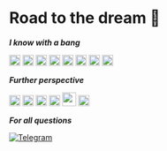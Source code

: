 
Road to the dream
 :flight_departure:
===============================================================================================================================

 ___I know with a bang___

<p align="left">
 <img src="https://media.giphy.com/media/ln7z2eWriiQAllfVcn/giphy.gif" height=20 width=20/>
<a href="https://www.typescriptlang.org/" target="_blank" rel="noreferrer"><img src="https://raw.githubusercontent.com/danielcranney/readme-generator/main/public/icons/skills/typescript-colored.svg" width="20" height="20" alt="TypeScript" /></a>
 <img src="https://media.giphy.com/media/RJzm826vu7WbJvBtxX/giphy.gif" height=20 width=20/>
 <a href="https://sass-lang.com/" target="_blank" rel="noreferrer"><img src="https://raw.githubusercontent.com/danielcranney/readme-generator/main/public/icons/skills/sass-colored.svg" width="20" height="20" alt="Sass" /></a>
   <img src="https://media.giphy.com/media/JLE3Q31O7Tly08kTbj/giphy.gif" height=20 width=20/>
  <img src="https://media.giphy.com/media/lRNinuXDDLgR7Oe8LY/giphy.gif" height=20 width=20/>
 <a href="https://vitejs.dev/" target="_blank" rel="noreferrer"><img src="https://raw.githubusercontent.com/danielcranney/readme-generator/main/public/icons/skills/vite-colored.svg" width="20" height="20" alt="Vite" /></a>
 <a href="https://www.figma.com/" target="_blank" rel="noreferrer"><img src="https://raw.githubusercontent.com/danielcranney/readme-generator/main/public/icons/skills/figma-colored.svg" width="20" height="20" alt="Figma" /></a>
 
 ___Further perspective___
 
 <p align="left">
 <img src="https://media.giphy.com/media/VgGthkhUvGgOit7Y9i/giphy.gif" height=20 width=20/>
<a href="https://nextjs.org/docs" target="_blank" rel="noreferrer"><img src="https://raw.githubusercontent.com/danielcranney/readme-generator/main/public/icons/skills/nextjs-colored.svg" width="20" height="20" alt="NextJs" /></a>
<a href="https://nuxtjs.org/" target="_blank" rel="noreferrer"><img src="https://raw.githubusercontent.com/danielcranney/readme-generator/main/public/icons/skills/nuxtjs-colored.svg" width="20" height="20" alt="Nuxtjs" /></a>
<a href="https://docs.nestjs.com/" target="_blank" rel="noreferrer"><img src="https://raw.githubusercontent.com/danielcranney/readme-generator/main/public/icons/skills/nestjs-colored.svg" width="20" height="20" alt="NestJS" /></a>
<img src="https://media.giphy.com/media/C8Tij3iox3coBSqVWE/giphy.gif" height=25 width=25/>
<img src="https://media.giphy.com/media/kH1DBkPNyZPOk0BxrM/giphy.gif" height=20 width=20/>


  

___For all questions___


[![Telegram](https://img.shields.io/badge/-Telegram-063a6b?style=for-the-badge&logo=telegram&logoColor=fff)](https://t.me/Yaris_Rus_IT)

  

